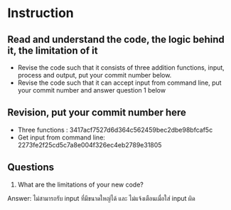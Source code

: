 ﻿# Instruction

## Read and understand the code, the logic behind it, the limitation of it
* Revise the code such that it consists of three addition functions, input, process and output, put your commit number below.
* Revise the code such that it can accept input from command line, put your commit number and answer question 1 below

## Revision, put your commit number here  
* Three functions : 3417acf7527d6d364c562459bec2dbe98bfcaf5c
* Get input from command line: 2273fe2f25cd5c7a8e004f326ec4eb2789e31805

## Questions
1. What are the limitations of your new code?

Answer: ไม่สามารถรับ input ที่มีขนาดใหญ่ได้ และ  ไม่แจ้งเตือนเมื่อใส่ input ผิด 
	   